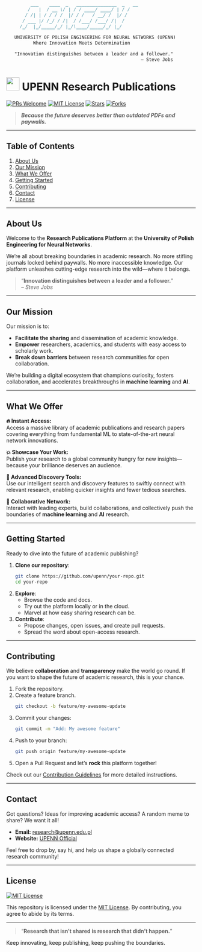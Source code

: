 ```md
         ___    ____  _   _______________  _   __
        /   |  / __ \/ | / / ____/ ____/ | / /
       / /| | / / / /  |/ / /   / __/ /  |/ /
      / ___ |/ /_/ / /|  / /___/ /___/ /|  /
     /_/  |_/_____/_/ |_/\____/_____/_/ |_/
     
   UNIVERSITY OF POLISH ENGINEERING FOR NEURAL NETWORKS (UPENN)
          Where Innovation Meets Determination

   "Innovation distinguishes between a leader and a follower."
                                                  – Steve Jobs
```

# <img src="https://img.icons8.com/doodle/48/000000/rocket.png" width="35" /> **UPENN Research Publications** 

[![PRs Welcome](https://img.shields.io/badge/PRs-welcome-brightgreen.svg?style=for-the-badge)]()
[![MIT License](https://img.shields.io/badge/LICENSE-MIT-blue.svg?style=for-the-badge)]()
[![Stars](https://img.shields.io/github/stars/your-username/your-repo.svg?style=for-the-badge)]()
[![Forks](https://img.shields.io/github/forks/your-username/your-repo.svg?style=for-the-badge&color=yellow)]()

> **_Because the future deserves better than outdated PDFs and paywalls._**

---

## Table of Contents
1. [About Us](#about-us)
2. [Our Mission](#our-mission)
3. [What We Offer](#what-we-offer)
4. [Getting Started](#getting-started)
5. [Contributing](#contributing)
6. [Contact](#contact)
7. [License](#license)

---

## About Us
Welcome to the **Research Publications Platform** at the **University of Polish Engineering for Neural Networks**.

We’re all about breaking boundaries in academic research. No more stifling journals locked behind paywalls. No more inaccessible knowledge. Our platform unleashes cutting-edge research into the wild—where it belongs.

> “**Innovation distinguishes between a leader and a follower.**”  
> – *Steve Jobs*

---

## Our Mission
Our mission is to:

- **Facilitate the sharing** and dissemination of academic knowledge.  
- **Empower** researchers, academics, and students with easy access to scholarly work.  
- **Break down barriers** between research communities for open collaboration.

We’re building a digital ecosystem that champions curiosity, fosters collaboration, and accelerates breakthroughs in **machine learning** and **AI**.

---

## What We Offer
**:fire: Instant Access:**  
Access a massive library of academic publications and research papers covering everything from fundamental ML to state-of-the-art neural network innovations.

**:boom: Showcase Your Work:**  
Publish your research to a global community hungry for new insights—because your brilliance deserves an audience.

**:mag_right: Advanced Discovery Tools:**  
Use our intelligent search and discovery features to swiftly connect with relevant research, enabling quicker insights and fewer tedious searches.

**:handshake: Collaborative Network:**  
Interact with leading experts, build collaborations, and collectively push the boundaries of **machine learning** and **AI** research.

---

## Getting Started
Ready to dive into the future of academic publishing?

1. **Clone our repository**:
   ```bash
   git clone https://github.com/upenn/your-repo.git
   cd your-repo
   ```
2. **Explore**:
   - Browse the code and docs.
   - Try out the platform locally or in the cloud.
   - Marvel at how easy sharing research can be.
3. **Contribute**:
   - Propose changes, open issues, and create pull requests.
   - Spread the word about open-access research.

---

## Contributing
We believe **collaboration** and **transparency** make the world go round. If you want to shape the future of academic research, this is your chance.

1. Fork the repository.
2. Create a feature branch.  
   ```bash
   git checkout -b feature/my-awesome-update
   ```
3. Commit your changes:
   ```bash
   git commit -m "Add: My awesome feature"
   ```
4. Push to your branch:
   ```bash
   git push origin feature/my-awesome-update
   ```
5. Open a Pull Request and let’s **rock** this platform together!

Check out our [Contribution Guidelines](./CONTRIBUTING.md) for more detailed instructions.

---

## Contact
Got questions? Ideas for improving academic access? A random meme to share? We want it all!  

- **Email:** [research@upenn.edu.pl](mailto:research@upenn.edu.pl)  
- **Website:** [UPENN Official](https://upenn.edu.pl)

Feel free to drop by, say hi, and help us shape a globally connected research community!

---

## License
[![MIT License](https://img.shields.io/badge/License-MIT-blue.svg)](LICENSE)

This repository is licensed under the [MIT License](./LICENSE). By contributing, you agree to abide by its terms.

---

> “**Research that isn’t shared is research that didn’t happen.**”  

Keep innovating, keep publishing, keep pushing the boundaries.  
